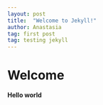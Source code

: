 ```yaml
---
layout: post
title:  "Welcome to Jekyll!"
author: Anastasia
tag: first post
tag: testing jekyll
---
```


# Welcome

**Hello world**



